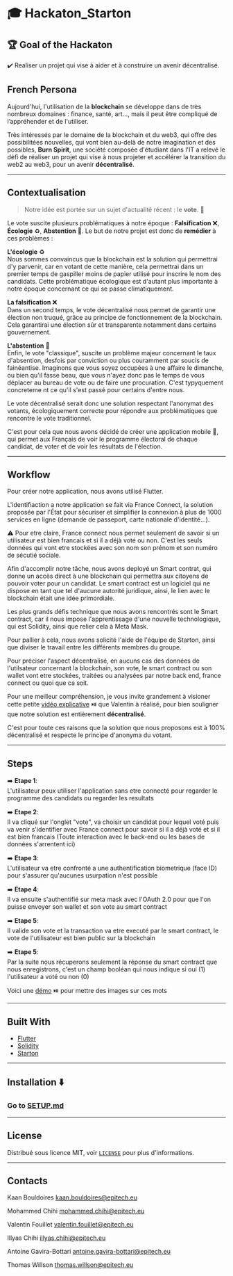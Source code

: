 # :mortar_board: Hackaton_Starton
## :trophy: Goal of the Hackaton
:heavy_check_mark: Realiser un projet qui vise à aider et à construire un avenir décentralisé.

## French Persona

Aujourd'hui, l'utilisation de la __blockchain__ se développe dans de très nombreux domaines : finance, santé, art..., mais il peut être compliqué de l’appréhender et de l'utiliser.

Très intéressés par le domaine de la blockchain et du web3, qui offre des possibilitées nouvelles, qui vont bien au-delà de notre imagination et des possibles, __Burn Spirit__, une société composée d'étudiant dans l'IT a relevé le défi de réaliser un projet qui vise à nous projeter et accélérer la transition du web2 au web3, pour un avenir __décentralisé__.

--------------------------------------------------------------------------------------------------------------------------------------------------

## Contextualisation

>Notre idée est portée sur un sujet d'actualité récent : le __vote__. :envelope_with_arrow:

Le vote suscite plusieurs problématiques à notre époque : __Falsification__ :x:, __Écologie__ :recycle:, __Abstention__ :put_litter_in_its_place:. Le but de notre projet est donc de __remédier__ à ces problèmes :

__L'écologie__ :recycle:<br />
Nous sommes convaincus que la blockchain est la solution qui permettrai d'y parvenir, car en votant de cette manière, cela permettrai dans un premier temps de gaspiller moins de papier utilisé pour inscrire le nom des candidats. Cette problématique écologique est d'autant plus importante à notre époque concernant ce qui se passe climatiquement.

__La falsification__ :x:<br />
Dans un second temps, le vote décentralisé nous permet de garantir une élection non truqué, grâce au principe de fonctionnement de la blockchain. Cela garantirai une élection sûr et transparente notamment dans certains gouvernement.

__L'abstention__ :put_litter_in_its_place:<br />
Enfin, le vote "classique", suscite un problème majeur concernant le taux d'absention, desfois par conviction ou plus couramment par soucis de fainéantise. Imaginons que vous soyez occupées à une affaire le dimanche, ou bien qu'il fasse beau, que vous n'ayez donc pas le temps de vous déplacer au bureau de vote ou de faire une procuration. C'est typyquement concreteme nt ce qu'il s'est passé pour certains d'entre nous.

Le vote décentralisé serait donc une solution respectant l'anonymat des votants, écologiquement correcte pour répondre aux problématiques que rencontre le vote traditionnel.

C'est pour cela que nous avons décidé de créer une application mobile :iphone:, qui permet aux Français de voir le programme électoral de chaque candidat, de voter et de voir les résultats de l'élection.

--------------------------------------------------------------------------------------------------------------------------------------------------

## Workflow

Pour créer notre application, nous avons utilisé Flutter.

L'identifiaction a notre application se fait via France Connect, la solution proposée par l'État pour sécuriser et simplifier la connexion à plus de 1000 services en ligne (demande de passeport, carte nationale d'identité...).

:warning: Pour etre claire, France connect nous permet seulement de savoir si un utilisateur est bien francais et si il a déjà voté ou non. C'est les seuls données qui vont etre stockées avec son nom son prénom et son numéro de sécutié sociale.

Afin d'accomplir notre tâche, nous avons deployé un Smart contrat, qui donne un accès direct à une blockchain qui permettra aux citoyens de pouvoir voter pour un candidat. Le smart contract est un logiciel qui ne dispose en tant que tel d'aucune autorité juridique, ainsi, le lien avec le blockchain était une idée primordiale.

Les plus grands défis technique que nous avons rencontrés sont le Smart contract, car il nous impose l'apprentissage d'une nouvelle technologique, qui est Solidity, ainsi que relier cela à Meta Mask.

Pour pallier à cela, nous avons solicité l'aide de l'équipe de Starton, ainsi que diviser le travail entre les différents membres du groupe.

Pour préciser l'aspect décentralisé, en aucuns cas des données de l'utilsateur concernant la blockchain, son vote, le smart contract ou son wallet vont etre stockées, traitées ou analysées par notre back end, france connect ou quoi que ca soit.

Pour une meilleur compréhension, je vous invite grandement à visioner cette petite [vidéo explicative](https://drive.google.com/file/d/1fkmYWmISnj8Vsye0-JDEE5oHbVOu1w8p/view) :play_or_pause_button: que Valentin à réalisé, pour bien souligner que notre solution est entièrement __décentralisé__.

C'est pour toute ces raisons que la solution que nous proposons est à 100% décentralisé et respecte le principe d'anonyma du votant.

--------------------------------------------------------------------------------------------------------------------------------------------------

## Steps

➡️ __Etape 1__:<br />
L'utilisateur peux utiliser l'application sans etre connecté pour regarder le programme des candidats ou regarder les resultats

➡️ __Etape 2__:<br />
Il va cliqué sur l'onglet "vote", va choisir un candidat pour lequel voté puis va venir s'identifier avec France connect pour savoir si il a déjà voté et si il est bien francais (Toute interaction avec le back-end ou les bases de données s'arrentent ici)

➡️ __Etape 3__:<br />
L'utilisateur va etre confronté a une authentification biometrique (face ID) pour s'assurer qu'aucunes usurpation n'est possible

➡️ __Etape 4__:<br />
Il va ensuite s'authentifié sur meta mask avec l'OAuth 2.0 pour que l'on puisse envoyer son wallet et son vote au smart contract

➡️ __Etape 5__:<br />
Il valide son vote et la transaction va etre executé par le smart contract, le vote de l'utilisateur est bien public sur la blockchain

➡️ __Etape 5__:<br />
Par la suite nous récuperons seulement la réponse du smart contract que nous enregistrons, c'est un champ booléan qui nous indique si oui (1) l'utilisateur a voté ou non (0)

Voici une [démo](https://drive.google.com/file/d/17a8oHl-GusAtjVyHCH2KupmGyg_hsRli/view) :play_or_pause_button: pour mettre des images sur ces mots

--------------------------------------------------------------------------------------------------------------------------------------------------

## Built With

* [Flutter](https://docs.flutter.dev/)
* [Solidity](https://docs.soliditylang.org/en/v0.8.13/)
* [Starton](https://www.starton.io/)

--------------------------------------------------------------------------------------------------------------------------------------------------

## Installation :arrow_down:
### Go to [SETUP.md](https://github.com/Nokimalos/HackatonStarton/blob/main/SETUP.md)

--------------------------------------------------------------------------------------------------------------------------------------------------

## License

Distribué sous licence MIT, voir [``` LICENSE ```](https://github.com/Nokimalos/HackatonStarton/blob/main/LICENSE) pour plus d'informations.

--------------------------------------------------------------------------------------------------------------------------------------------------

## Contacts

Kaan Bouldoires kaan.bouldoires@epitech.eu

Mohammed Chihi mohammed.chihi@epitech.eu

Valentin Fouillet valentin.fouillet@epitech.eu

Illyas Chihi illyas.chihi@epitech.eu

Antoine Gavira-Bottari antoine.gavira-bottari@epitech.eu

Thomas Willson thomas.willson@epitech.eu
